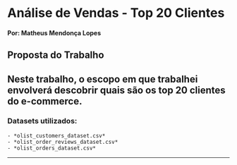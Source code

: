 # Análise de Vendas - Top 20 Clientes
#### Por: Matheus Mendonça Lopes
## Proposta do Trabalho
Neste trabalho, o escopo em que trabalhei envolverá descobrir quais são os top 20 clientes do e-commerce.
---
### Datasets utilizados:
    - *olist_customers_dataset.csv*
    - *olist_order_reviews_dataset.csv*
    - *olist_orders_dataset.csv*
---


